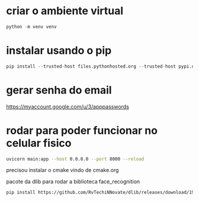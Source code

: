 # criar o ambiente virtual #

```py
python -m venv venv
```

# instalar usando o pip #
```py
pip install --trusted-host files.pythonhosted.org --trusted-host pypi.org --trusted-host pypi.python.org -r .\requirements.txt
```

# gerar senha do email

https://myaccount.google.com/u/3/apppasswords

# rodar para poder funcionar no celular fisico

```bash
uvicorn main:app --host 0.0.0.0 --port 8000 --reload
```

precisou instalar o cmake vindo de cmake.org

pacote da dlib para rodar a biblioteca face_recognition
```bash
pip install https://github.com/RvTechiNNovate/dlib/releases/download/19.24.2/dlib-19.24.2-cp311-cp311-win_amd64.whl
```
